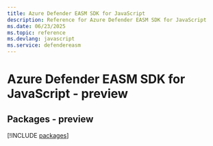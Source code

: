 ```yaml
---
title: Azure Defender EASM SDK for JavaScript
description: Reference for Azure Defender EASM SDK for JavaScript
ms.date: 06/23/2025
ms.topic: reference
ms.devlang: javascript
ms.service: defendereasm
---
```

# Azure Defender EASM SDK for JavaScript - preview
## Packages - preview
[!INCLUDE [packages](defender-easm-index.md)]